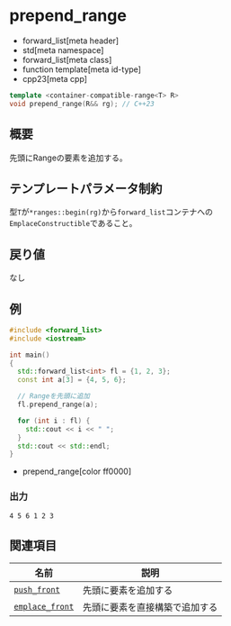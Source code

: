 # prepend_range
* forward_list[meta header]
* std[meta namespace]
* forward_list[meta class]
* function template[meta id-type]
* cpp23[meta cpp]

```cpp
template <container-compatible-range<T> R>
void prepend_range(R&& rg); // C++23
```

## 概要
先頭にRangeの要素を追加する。


## テンプレートパラメータ制約
型`T`が`*ranges::begin(rg)`から`forward_list`コンテナへの`EmplaceConstructible`であること。


## 戻り値
なし


## 例
```cpp example
#include <forward_list>
#include <iostream>

int main()
{
  std::forward_list<int> fl = {1, 2, 3};
  const int a[3] = {4, 5, 6};

  // Rangeを先頭に追加
  fl.prepend_range(a);

  for (int i : fl) {
    std::cout << i << " ";
  }
  std::cout << std::endl;
}
```
* prepend_range[color ff0000]

### 出力
```
4 5 6 1 2 3 
```


## 関連項目

| 名前                                      | 説明                  |
|-------------------------------------------|----------------------|
| [`push_front`](push_front.md)             | 先頭に要素を追加する         |
| [`emplace_front`](emplace_front.md)       | 先頭に要素を直接構築で追加する |
